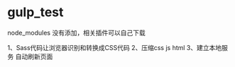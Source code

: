# gulp_test

node_modules 没有添加，相关插件可以自己下载

1、Sass代码让浏览器识别和转换成CSS代码
2、压缩css js html
3、建立本地服务 自动刷新页面


